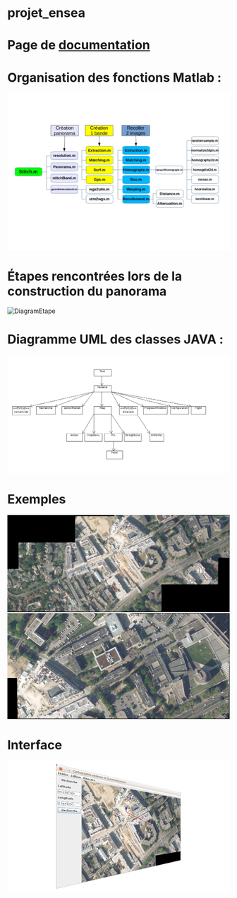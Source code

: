 projet_ensea
============

Page de [documentation]
============

[documentation]:http://benoitfragit.github.io/projet_ensea/ "Documentation"

Organisation des fonctions Matlab :
============

![DiagramMatlab](resources/Documentation/docMatlab/schemaMATLAB.jpg)

Étapes rencontrées lors de la construction du panorama
============

![DiagramEtape](resources/Documentation/docMatlab/schémaboloc.jpg)

Diagramme UML des classes JAVA :
============

![DiagramUML](resources/Documentation/docJava/Diagrammeclasses.png)

Exemples
============

![Exemple1](resources/Test/itineraire2/mosaique.png)
![Exemple2](resources/Test/itineraire3/mosaique.png)


Interface
============

![Interface](resources/Images/interface.png)
